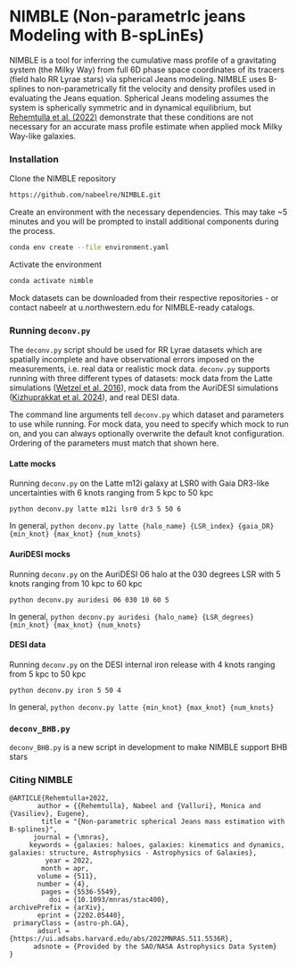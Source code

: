 # NIMBLE (**N**on-parametr**I**c jeans **M**odeling with **B**-sp**L**in**E**s)

NIMBLE is a tool for inferring the cumulative mass profile of a gravitating system (the Milky Way) from full 6D phase space coordinates of its tracers (field halo RR Lyrae stars) via spherical Jeans modeling. NIMBLE uses B-splines to non-parametrically fit the velocity and density profiles used in evaluating the Jeans equation. Spherical Jeans modeling assumes the system is spherically symmetric and in dynamical equilibrium, but [Rehemtulla et al. (2022)](https://ui.adsabs.harvard.edu/abs/2022MNRAS.511.5536R/abstract) demonstrate that these conditions are not necessary for an accurate mass profile estimate when applied mock Milky Way-like galaxies.



### Installation

Clone the NIMBLE repository

```bash
https://github.com/nabeelre/NIMBLE.git
```

Create an environment with the necessary dependencies. This may take ~5 minutes and you will be prompted to install additional components during the process.

```bash
conda env create --file environment.yaml
```

Activate the environment

```bash
conda activate nimble
```


Mock datasets can be downloaded from their respective repositories - or contact nabeelr at u.northwestern.edu for NIMBLE-ready catalogs.



### Running `deconv.py`

The `deconv.py` script should be used for RR Lyrae datasets which are spatially incomplete and have observational errors imposed on the measurements, i.e. real data or realistic mock data. `deconv.py` supports running with three different types of datasets: mock data from the Latte simulations ([Wetzel et al. 2016](https://ui.adsabs.harvard.edu/abs/2016ApJ...827L..23W/abstract)), mock data from the AuriDESI simulations ([Kizhuprakkat et al. 2024](https://ui.adsabs.harvard.edu/abs/2024MNRAS.531.4108K/abstract)), and real DESI data.



The command line arguments tell `deconv.py` which dataset and parameters to use while running. For mock data, you need to specify which mock to run on, and you can always optionally overwrite the default knot configuration. Ordering of the parameters must match that shown here.

#### Latte mocks

Running `deconv.py` on the Latte m12i galaxy at LSR0 with Gaia DR3-like uncertainties with 6 knots ranging from 5 kpc to 50 kpc

```
python deconv.py latte m12i lsr0 dr3 5 50 6
```

In general, `python deconv.py latte {halo_name} {LSR_index} {gaia_DR} {min_knot} {max_knot} {num_knots}`




#### AuriDESI mocks

Running `deconv.py` on the AuriDESI 06 halo at the 030 degrees LSR with 5 knots ranging from 10 kpc to 60 kpc

```
python deconv.py auridesi 06 030 10 60 5
```

In general, `python deconv.py auridesi {halo_name} {LSR_degrees} {min_knot} {max_knot} {num_knots}`




#### DESI data

Running `deconv.py` on the DESI internal iron release with 4 knots ranging from 5 kpc to 50 kpc

```
python deconv.py iron 5 50 4
```

In general, `python deconv.py latte {min_knot} {max_knot} {num_knots}`



### `deconv_BHB.py`

`deconv_BHB.py` is a new script in development to make NIMBLE support BHB stars



### Citing NIMBLE

```
@ARTICLE{Rehemtulla+2022,
       author = {{Rehemtulla}, Nabeel and {Valluri}, Monica and {Vasiliev}, Eugene},
        title = "{Non-parametric spherical Jeans mass estimation with B-splines}",
      journal = {\mnras},
     keywords = {galaxies: haloes, galaxies: kinematics and dynamics, galaxies: structure, Astrophysics - Astrophysics of Galaxies},
         year = 2022,
        month = apr,
       volume = {511},
       number = {4},
        pages = {5536-5549},
          doi = {10.1093/mnras/stac400},
archivePrefix = {arXiv},
       eprint = {2202.05440},
 primaryClass = {astro-ph.GA},
       adsurl = {https://ui.adsabs.harvard.edu/abs/2022MNRAS.511.5536R},
      adsnote = {Provided by the SAO/NASA Astrophysics Data System}
}
```

